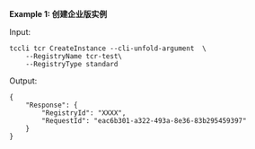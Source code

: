**Example 1: 创建企业版实例**



Input: 

```
tccli tcr CreateInstance --cli-unfold-argument  \
    --RegistryName tcr-test\
    --RegistryType standard
```

Output: 
```
{
    "Response": {
        "RegistryId": "XXXX",
        "RequestId": "eac6b301-a322-493a-8e36-83b295459397"
    }
}
```

